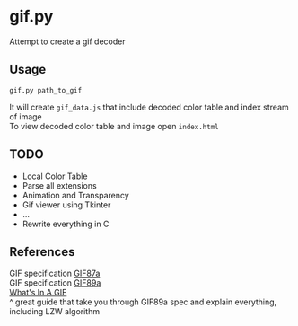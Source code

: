 # gif.py
Attempt to create a gif decoder

## Usage
```
gif.py path_to_gif
```
It will create `gif_data.js` that include decoded color table and index stream of image  
To view decoded color table and image open `index.html`

## TODO
- Local Color Table
- Parse all extensions
- Animation and Transparency
- Gif viewer using Tkinter
- ...
- Rewrite everything in C

## References
GIF specification [GIF87a](https://www.w3.org/Graphics/GIF/spec-gif87.txt)  
GIF specification [GIF89a](https://www.w3.org/Graphics/GIF/spec-gif89a.txt)  
[What's In A GIF](https://www.matthewflickinger.com/lab/whatsinagif/)  
^ great guide that take you through GIF89a spec and explain everything, including LZW algorithm